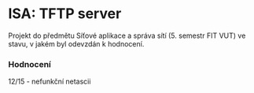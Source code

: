 ISA: TFTP server
==============
Projekt do předmětu 	Síťové aplikace a správa sítí (5. semestr FIT VUT) ve stavu, v jakém byl odevzdán k hodnocení.

### Hodnocení
12/15 - nefunkční netascii
